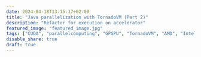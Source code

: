 ```yaml
---
date: 2024-04-18T13:15:17+02:00
title: "Java parallelization with TornadoVM (Part 2)"
description: "Refactor for execution on accelerator"
featured_image: "featured_image.jpg"
tags: ["CUDA", "parallelcomputing", "GPGPU", "TornadoVM", "AMD", "Intel", "NVIDIA"]
disable_share: true
draft: true
---
```

